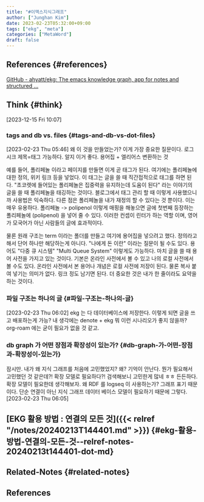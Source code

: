 ```yaml
---
title: "#이맥스지식그래프"
author: ["Junghan Kim"]
date: 2023-02-23T05:32:00+09:00
tags: ["ekg", "meta"]
categories: ["MetaWord"]
draft: false
---
```


## References {#references}

[GitHub - ahyatt/ekg: The emacs knowledge graph, app for notes and structured ...](https://github.com/ahyatt/ekg)


## Think {#think}

<span class="timestamp-wrapper"><span class="timestamp">[2023-12-15 Fri 10:07]</span></span>


### tags and db vs. files {#tags-and-db-vs-dot-files}

<span class="timestamp-wrapper"><span class="timestamp">[2023-02-23 Thu 05:46]</span></span> 왜 이 것을 만들었는가? 이게 가장 중요한 질문이다. 로그시크 제목=태그 가능하다. 알지 이거 좋다. 용어집 + 엘리어스 변환하는 것

예를 들어, 폴리페놀 이라고 페이지를 만들면 이게 곧 태그가 된다. 여기에는 폴리페놀에 대한 정의, 위키 링크 등을 넣었다. 이 태그는 글을 쓸 때 직간접적으로 태그를 하면 된다. "초코렛에 들어있는 폴리페놀은 집중력을 유지하는데 도움이 된다" 라는 이야기의 글을 쓸 때 폴리페놀을 태깅하는 것이다. 블로그에서 태그 관리 할 때 이렇게 사용했으니까 사용법은 익숙하다. 다른 점은 폴리페놀을 내가 재정의 할 수 있다는 것 뿐이다. 이는 매우 유용하다. 폴리페놀 -&gt; polipenol 이렇게 매핑을 해놓으면 글에 첫번째 등장하는 폴리페놀에 (polipenol) 을 넣어 줄 수 있다. 이러한 컨셉이 린터가 하는 역할 이며, 영어가 모국어가 아닌 사람들의 글에 효과적이다.

물론 원래 구조는 term 이라는 폴더를 만들고 여기에 용어집을 넣으려고 했다. 정의라고 해서 단어 하나만 해당하는게 아니다. "나에게 돈 이란" 이라는 질문이 될 수도 있다. 용어도 "다중 큐 시스템" "Multi Queue System" 이렇게도 가능하다. 마치 글을 쓸 때 용어 사전을 가지고 있는 것이다. 기본은 온라인 사전에서 볼 수 있고 나의 로컬 사전에서 볼 수도 있다. 온라인 사전에서 본 용어나 개념은 로컬 사전에 저장이 된다. 물론 복사 붙여 넣기는 의미가 없다. 링크 정도 남기면 된다. 더 중요한 것은 내가 한 줄이라도 요약을 하는 것이다.


### 파일 구조는 하나의 글 {#파일-구조는-하나의-글}

<span class="timestamp-wrapper"><span class="timestamp">[2023-02-23 Thu 06:02]</span></span> ekg 는 다 데이터베이스에 저장한다. 이렇게 되면 글을 쓰고 배포하는게 가능? 내 생각에는 denote + ekg 뭐 이런 시나리오가 좋지 않을까? org-roam 에는 굳이 필요가 없을 것 같고.


### db graph 가 어떤 장점과 확장성이 있는가? {#db-graph-가-어떤-장점과-확장성이-있는가}

잠시만. 내가 왜 지식 그래프를 처음에 고민했었지? 왜? 기억이 안난다. 뭔가 필요해서 고민했던 것 같은데?! 확장 모델로 필요하다?! 검색해보니 고민한게 많네 ㅎㅎ 든든하다. 확장 모델이 필요한데 생각해보자. 왜 RDF 를 logseq 이 사용하는가? 그래프 표기 때문이다. 단순 연결이 아닌 지식 그래프 데이터 베이스 모델이 필요하기 때문에 그렇다. <span class="timestamp-wrapper"><span class="timestamp">[2023-02-23 Thu 06:05]</span></span>


## [EKG 활용 방법 : 연결의 모든 것]({{< relref "/notes/20240213T144401.md" >}}) {#ekg-활용-방법-연결의-모든-것--relref-notes-20240213t144401-dot-md}


## Related-Notes {#related-notes}

## References

<style>.csl-entry{text-indent: -1.5em; margin-left: 1.5em;}</style><div class="csl-bib-body">
</div>
